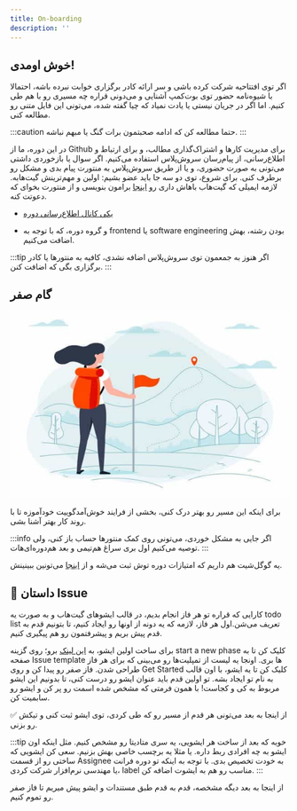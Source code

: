 ```yaml
---
title: On-boarding
description: ''
---
```


## خوش اومدی!

اگر توی افتتاحیه شرکت کرده باشی و سر ارائه کادر برگزاری خوابت نبرده باشه، احتمالا با شیوه‌نامه حضور توی بوت‌کمپ آشنایی و می‌دونی قراره چه مسیری رو با هم طی کنیم. اما اگر در جریان نیستی یا یادت نمیاد که چیا گفته شده، می‌تونی این فایل متنی‌ رو مطالعه کنی.

:::caution
حتما مطالعه کن که ادامه صحبتمون برات گنگ یا مبهم نباشه.
:::

در این دوره، ما از Github برای مدیریت کارها و اشتراک‌گذاری مطالب، و برای ارتباط و اطلاع‌رسانی، از پیام‌رسان سروش‌پلاس استفاده می‌کنیم. اگر سوال یا بازخوردی داشتی می‌تونی به صورت حضوری، و یا از طریق سروش‌پلاس به منتورت پیام‌ بدی و مشکل رو برطرف کنی.
برای شروع، توی دو سه جا باید عضو بشیم:
اولین و مهم‌ترینش گیت‌هابه. لازمه ایمیلی که گیت‌هاب باهاش داری رو [اینجا](https://docs.google.com/forms/d/e/1FAIpQLScHQBNlQT_iBb_t9RBWEibGLjMq-Di3-LfsUt6mLG0rrnaeKQ/viewform?usp=sf_link) برامون بنویسی و از منتور‌ت بخوای که دعوتت کنه.

* [یکی کانال اطلاع‌رسانی دوره](https://splus.ir/joingroup/AGPkREG8dW1NQIXOpwtFJg)

* و گروه دوره، که با توجه به frontend یا software engineering بودن رشته، بهش اضافت می‌کنیم.

:::tip
اگر هنوز به جمعمون توی سروش‌پلاس اضافه نشدی، کافیه به منتور‌ها یا کادر برگزاری بگی که اضافت کنن.
:::

## گام صفر

![Journey begins](./images/journey-min.jpeg)

برای اینکه این مسیر رو بهتر درک کنی، بخشی از فرایند خوش‌آمدگوییت خودآموزه تا با روند کار بهتر آشنا بشی.

:::info
اگر جایی به مشکل خوردی، می‌تونی روی کمک منتور‌ها حساب باز کنی، ولی توصیه می‌کنیم اول بری سراغ هم‌تیمی و بعد هم‌دوره‌ای‌هات.
:::

یه گوگل‌شیت هم داریم که امتیازات دوره توش ثبت می‌شه و از [اینجا](https://github.com/Mohaymen-Academy/Intern-Issues/issues) می‌تونین ببینینش.


## 🎯 داستان Issue
کارایی که قراره تو هر فاز انجام بدیم، در قالب ایشو‌های گیت‌هاب و به صورت یه todo list تعریف می‌شن.اول هر فاز، لازمه که یه دونه از اونها رو ایجاد کنیم، تا بتونیم قدم به قدم پیش بریم و پیشرفتمون رو هم پیگیری کنیم.

برای ساخت اولین ایشو، به [این لینک](https://github.com/Mohaymen-Academy/Intern-Issues/issues) برو؛ روی گزینه start a new phase کلیک کن تا به صفحه Issue template ها بری. اونجا یه لیست از تمپلیت‌ها رو می‌بینی که برای هر فاز طراحی شدن. فاز صفر رو پیدا کن و روی Get Started کلیک کن تا یه ایشو، با اون قالب به نام تو ایجاد بشه.
تو اولین قدم باید عنوان ایشو رو درست کنی، تا بدونیم این ایشو مربوط به کی و کجاست! با همون فرمتی که مشخص شده اسمت رو پر کن و ایشو رو سابمیت کن.

از اینجا به بعد می‌تونی هر قدم از مسیر رو که طی کردی، توی ایشو ثبت کنی و تیکش ✅ رو بزنی.

:::tip
خوبه که بعد از ساخت هر ایشویی، یه سری متادیتا رو مشخص کنیم. مثل اینکه اون ایشو به چه افرادی ربط داره. یا مثلا یه برچسب خاصی بهش بزنیم.
سعی کن ایشویی که ساختی رو از قسمت Assignee به خودت تخصیص بدی.
با توجه به اینکه تو دوره فرانت یا مهندسی نرم‌افزار شرکت کردی، label مناسب رو هم به ایشوت اضافه کن.
:::

از اینجا به بعد دیگه مشخصه،
قدم به قدم طبق مستندات و ایشو‌ پیش‌ میریم تا فاز صفر رو تموم کنیم.
